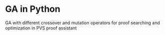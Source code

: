 # GA in Python
GA with different crossover and mutation operators for proof searching and optimization in PVS proof assistant 
